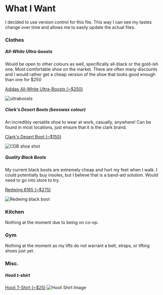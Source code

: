 # What I Want
I decided to use version control for this file.  This way I can see my tastes change over time and allows me to easily update the actual files.

### Clothes

##### All-White Ultra-boosts
Would be open to other colours as well, specifically all-black or the gold-ish one. Most comfortable shoe on the market. There are often many discounts and I would rather get a cheap version of the shoe that looks good enough than one for $250

[Adidas All-White Ultra-Boosts (~$250)](https://www.adidas.ca/en/mens-ultraboost-shoes/BB6168.html)

![ultraboosts][UBs]

##### Clark's Desert Boots (beeswax colour)
An incredibly versatile shoe to wear at work, casually, anywhere! Can be found in most locations, just ensure that it is the clark brand.

[Clark's Desert Boot (~$150)](http://www.thebay.com/webapp/wcs/stores/servlet/en/thebay/leather-desert-boots-0018-desert-boot-leather--24?site_refer=CSE_GGLPLA&gclid=Cj0KCQiA-ebSBRC8ARIsAGuxJIpOwcgvqiKdS0mKOh4bkd5B7di2bWT1tk04LZVT7-Gn6pcb-COL4AMaArYoEALw_wcB&gclsrc=aw.ds)

![CDB shoe shot][CDBs]

##### Quality Black Boots
My current black boots are extremely cheap and hurt my feet when I walk. I could potentially buy insoles, but I believe that is a band-aid solution. Would need to go into store to try.

[Redwing 8165 (~$275)](https://www.infinityshoes.com/red-wing-shoes-classic-round-8165-mens-boot.html)

![Redwing black boot][redwing]

### Kitchen
Nothing at the moment due to being on co-op.


### Gym
Nothing at the moment as my lifts do not warrant a belt, straps, or lifting shoes just yet.

### Misc.

##### Hooli t-shirt
[Hooli T-Shirt (~$25)](https://www.redbubble.com/people/hoboballan/works/23150795-hooli?body_color=white&p=t-shirt&print_location=front&size=medium&style=mens&utm_source=google&utm_medium=cpc&utm_campaign=g.pla+notset&country_code=CA&gclid=Cj0KCQiAyszSBRDJARIsAHAqQ4pp15OM-OxnMm49N1Uu4ygTViIXI5YeCPFlJkIEejv3ot_2HsgtkioaAji_EALw_wcB)
![Hooli Shirt Image][hooli]



[hooli]: https://ih1.redbubble.net/image.257703065.0795/ra,unisex_tshirt,x2200,fafafa:ca443f4786,front-c,267,146,1000,1000-bg,f8f8f8.jpg
[redwing]: https://tshop.r10s.jp/premiumone/cabinet/01786893/01805378/img61374933.jpg?fitin=330:330
[CDBs]: http://s7d9.scene7.com/is/image/TheBay/889304578411_main?$PDPLARGE$&wid=388&hei=498&fit=fit,1
[UBs]: https://www.adidas.ca/dis/dw/image/v2/aaqx_prd/on/demandware.static/-/Sites-adidas-products/default/dw73006a43/zoom/BB6168_01_standard.jpg?sw=840&sh=840&strip=false
